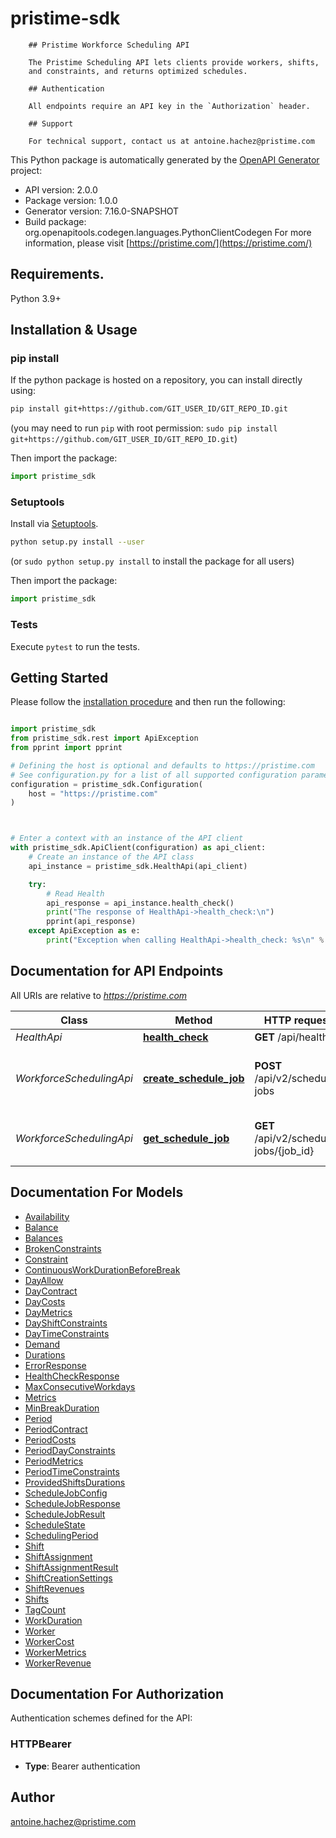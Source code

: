 # pristime-sdk

        ## Pristime Workforce Scheduling API

        The Pristime Scheduling API lets clients provide workers, shifts,
        and constraints, and returns optimized schedules.

        ## Authentication

        All endpoints require an API key in the `Authorization` header.

        ## Support

        For technical support, contact us at antoine.hachez@pristime.com
        

This Python package is automatically generated by the [OpenAPI Generator](https://openapi-generator.tech) project:

- API version: 2.0.0
- Package version: 1.0.0
- Generator version: 7.16.0-SNAPSHOT
- Build package: org.openapitools.codegen.languages.PythonClientCodegen
For more information, please visit [https://pristime.com/](https://pristime.com/)

## Requirements.

Python 3.9+

## Installation & Usage
### pip install

If the python package is hosted on a repository, you can install directly using:

```sh
pip install git+https://github.com/GIT_USER_ID/GIT_REPO_ID.git
```
(you may need to run `pip` with root permission: `sudo pip install git+https://github.com/GIT_USER_ID/GIT_REPO_ID.git`)

Then import the package:
```python
import pristime_sdk
```

### Setuptools

Install via [Setuptools](http://pypi.python.org/pypi/setuptools).

```sh
python setup.py install --user
```
(or `sudo python setup.py install` to install the package for all users)

Then import the package:
```python
import pristime_sdk
```

### Tests

Execute `pytest` to run the tests.

## Getting Started

Please follow the [installation procedure](#installation--usage) and then run the following:

```python

import pristime_sdk
from pristime_sdk.rest import ApiException
from pprint import pprint

# Defining the host is optional and defaults to https://pristime.com
# See configuration.py for a list of all supported configuration parameters.
configuration = pristime_sdk.Configuration(
    host = "https://pristime.com"
)



# Enter a context with an instance of the API client
with pristime_sdk.ApiClient(configuration) as api_client:
    # Create an instance of the API class
    api_instance = pristime_sdk.HealthApi(api_client)

    try:
        # Read Health
        api_response = api_instance.health_check()
        print("The response of HealthApi->health_check:\n")
        pprint(api_response)
    except ApiException as e:
        print("Exception when calling HealthApi->health_check: %s\n" % e)

```

## Documentation for API Endpoints

All URIs are relative to *https://pristime.com*

Class | Method | HTTP request | Description
------------ | ------------- | ------------- | -------------
*HealthApi* | [**health_check**](docs/HealthApi.md#health_check) | **GET** /api/health | Read Health
*WorkforceSchedulingApi* | [**create_schedule_job**](docs/WorkforceSchedulingApi.md#create_schedule_job) | **POST** /api/v2/schedule-jobs | Create Workforce Schedule Optimization Job
*WorkforceSchedulingApi* | [**get_schedule_job**](docs/WorkforceSchedulingApi.md#get_schedule_job) | **GET** /api/v2/schedule-jobs/{job_id} | Get Scheduling Job Status and Results


## Documentation For Models

 - [Availability](docs/Availability.md)
 - [Balance](docs/Balance.md)
 - [Balances](docs/Balances.md)
 - [BrokenConstraints](docs/BrokenConstraints.md)
 - [Constraint](docs/Constraint.md)
 - [ContinuousWorkDurationBeforeBreak](docs/ContinuousWorkDurationBeforeBreak.md)
 - [DayAllow](docs/DayAllow.md)
 - [DayContract](docs/DayContract.md)
 - [DayCosts](docs/DayCosts.md)
 - [DayMetrics](docs/DayMetrics.md)
 - [DayShiftConstraints](docs/DayShiftConstraints.md)
 - [DayTimeConstraints](docs/DayTimeConstraints.md)
 - [Demand](docs/Demand.md)
 - [Durations](docs/Durations.md)
 - [ErrorResponse](docs/ErrorResponse.md)
 - [HealthCheckResponse](docs/HealthCheckResponse.md)
 - [MaxConsecutiveWorkdays](docs/MaxConsecutiveWorkdays.md)
 - [Metrics](docs/Metrics.md)
 - [MinBreakDuration](docs/MinBreakDuration.md)
 - [Period](docs/Period.md)
 - [PeriodContract](docs/PeriodContract.md)
 - [PeriodCosts](docs/PeriodCosts.md)
 - [PeriodDayConstraints](docs/PeriodDayConstraints.md)
 - [PeriodMetrics](docs/PeriodMetrics.md)
 - [PeriodTimeConstraints](docs/PeriodTimeConstraints.md)
 - [ProvidedShiftsDurations](docs/ProvidedShiftsDurations.md)
 - [ScheduleJobConfig](docs/ScheduleJobConfig.md)
 - [ScheduleJobResponse](docs/ScheduleJobResponse.md)
 - [ScheduleJobResult](docs/ScheduleJobResult.md)
 - [ScheduleState](docs/ScheduleState.md)
 - [SchedulingPeriod](docs/SchedulingPeriod.md)
 - [Shift](docs/Shift.md)
 - [ShiftAssignment](docs/ShiftAssignment.md)
 - [ShiftAssignmentResult](docs/ShiftAssignmentResult.md)
 - [ShiftCreationSettings](docs/ShiftCreationSettings.md)
 - [ShiftRevenues](docs/ShiftRevenues.md)
 - [Shifts](docs/Shifts.md)
 - [TagCount](docs/TagCount.md)
 - [WorkDuration](docs/WorkDuration.md)
 - [Worker](docs/Worker.md)
 - [WorkerCost](docs/WorkerCost.md)
 - [WorkerMetrics](docs/WorkerMetrics.md)
 - [WorkerRevenue](docs/WorkerRevenue.md)


<a id="documentation-for-authorization"></a>
## Documentation For Authorization


Authentication schemes defined for the API:
<a id="HTTPBearer"></a>
### HTTPBearer

- **Type**: Bearer authentication


## Author

antoine.hachez@pristime.com


